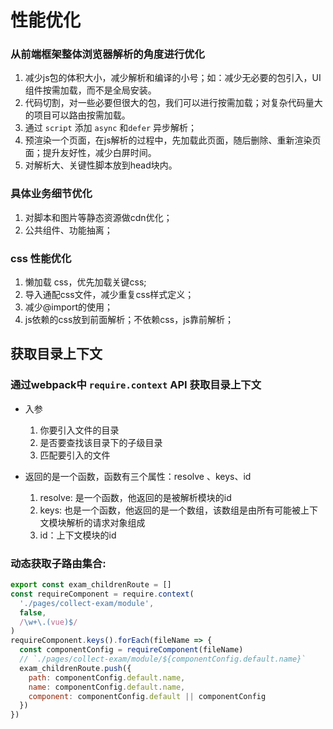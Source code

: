 # 性能优化

### 从前端框架整体浏览器解析的角度进行优化
1) 减少js包的体积大小，减少解析和编译的小号；如：减少无必要的包引入，UI组件按需加载，而不是全局安装。
2) 代码切割，对一些必要但很大的包，我们可以进行按需加载；对复杂代码量大的项目可以路由按需加载。
3) 通过 <code>script</code> 添加 <code>async</code> 和<code>defer</code> 异步解析；
4) 预渲染一个页面，在js解析的过程中，先加载此页面，随后删除、重新渲染页面；提升友好性，减少白屏时间。
5) 对解析大、关键性脚本放到head块内。

### 具体业务细节优化
1) 对脚本和图片等静态资源做cdn优化；
2) 公共组件、功能抽离；

### css 性能优化
1) 懒加载 css，优先加载关键css; 
2) 导入通配css文件，减少重复css样式定义；
3) 减少@import的使用；
4) js依赖的css放到前面解析；不依赖css，js靠前解析；

## 获取目录上下文
### 通过webpack中 <code>require.context</code> API 获取目录上下文
- 入参
  1. 你要引入文件的目录
  2. 是否要查找该目录下的子级目录
  3. 匹配要引入的文件

- 返回的是一个函数，函数有三个属性：resolve 、keys、id
  1. resolve: 是一个函数，他返回的是被解析模块的id
  2. keys: 也是一个函数，他返回的是一个数组，该数组是由所有可能被上下文模块解析的请求对象组成
  3. id：上下文模块的id

### 动态获取子路由集合:
```js
export const exam_childrenRoute = []
const requireComponent = require.context(
  './pages/collect-exam/module',
  false,
  /\w+\.(vue)$/
)
requireComponent.keys().forEach(fileName => {
  const componentConfig = requireComponent(fileName)
  // `./pages/collect-exam/module/${componentConfig.default.name}`
  exam_childrenRoute.push({
    path: componentConfig.default.name,
    name: componentConfig.default.name,
    component: componentConfig.default || componentConfig
  })
})
```


